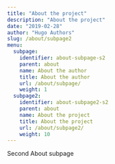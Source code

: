 ```yaml
---
title: "About the project"
description: "About the project"
date: "2019-02-28"
author: "Hugo Authors"
slug: /about/subpage2
menu:
  subpage:
    identifier: about-subpage-s2
    parent: about
    name: About the author
    title: About the author
    url: /about/subpage/
    weight: 1
  subpage2:
    identifier: about-subpage2-s2
    parent: about
    name: About the project
    title: About the project
    url: /about/subpage2/
    weight: 10
---
```


Second About subpage
